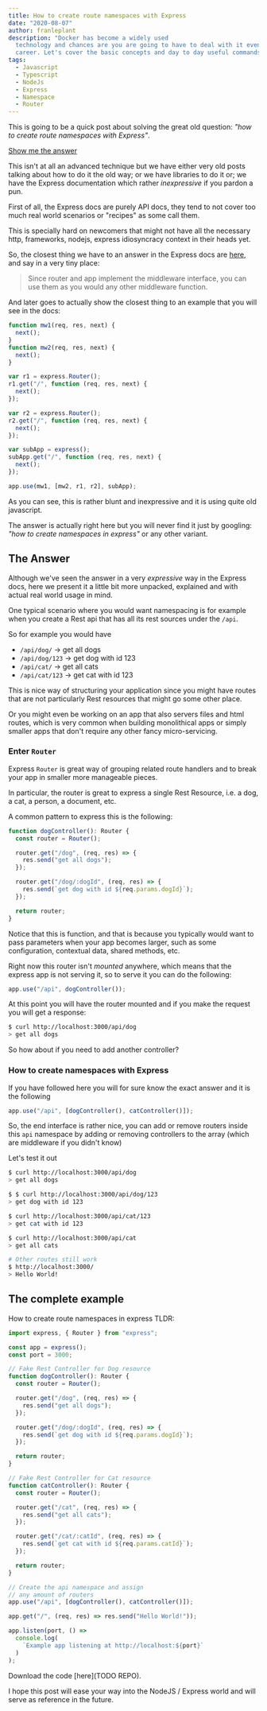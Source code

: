 ```yaml
---
title: How to create route namespaces with Express
date: "2020-08-07"
author: franleplant
description: "Docker has become a widely used
  technology and chances are you are going to have to deal with it eventually, at least superficially, in your Front End
  career. Let's cover the basic concepts and day to day useful commands you will likely use when dealing with Docker."
tags:
  - Javascript
  - Typescript
  - NodeJs
  - Express
  - Namespace
  - Router
---
```


This is going to be a quick post about solving the
great old question: _"how to create route namespaces with Express"_.

[Show me the answer](#the-complete-example)

This isn't at all an advanced technique but we have either very old
posts talking about how to do it the old way; or we have libraries to
do it or; we have the Express documentation which rather
_inexpressive_ if you pardon a pun.

First of all, the Express docs are purely API docs, they tend to not
cover too much real world scenarios or "recipes" as some call them.

This is specially hard on newcomers that might not have all the
necessary http, frameworks, nodejs, express idiosyncracy context
in their heads yet.

So, the closest thing we have to an answer in the Express docs are [here](https://expressjs.com/en/4x/api.html#app.use),
and say in a very tiny place:

> Since router and app implement the middleware interface, you can use them as you would any other middleware function.

And later goes to actually show the closest thing to an example that
you will see in the docs:

```javascript
function mw1(req, res, next) {
  next();
}
function mw2(req, res, next) {
  next();
}

var r1 = express.Router();
r1.get("/", function (req, res, next) {
  next();
});

var r2 = express.Router();
r2.get("/", function (req, res, next) {
  next();
});

var subApp = express();
subApp.get("/", function (req, res, next) {
  next();
});

app.use(mw1, [mw2, r1, r2], subApp);
```

As you can see, this is rather blunt and inexpressive and it is using
quite old javascript.

The answer is actually right here but you will never
find it just by googling: _"how to create namespaces in express"_ or
any other variant.

## The Answer

Although we've seen the answer in a very _expressive_ way in the
Express docs, here we present it a little bit more unpacked, explained and
with actual real world usage in mind.

One typical scenario where you would want namespacing is for example
when you create a Rest api that has all its rest sources under the `/api`.

So for example you would have

- `/api/dog/` -> get all dogs
- `/api/dog/123` -> get dog with id 123
- `/api/cat/` -> get all cats
- `/api/cat/123` -> get cat with id 123

This is nice way of structuring your application since you might have routes
that are not particularly Rest resources that might go some other place.

Or you might even be working on an app that also servers files and html routes,
which is very common when building monolithical apps or simply smaller apps that
don't require any other fancy micro-servicing.

### Enter `Router`

Express `Router` is great way of grouping related route handlers and
to break your app in smaller more manageable pieces.

In particular, the router is great to express a single Rest Resource,
i.e. a dog, a cat, a person, a document, etc.

A common pattern to express this is the following:

```typescript
function dogController(): Router {
  const router = Router();

  router.get("/dog", (req, res) => {
    res.send("get all dogs");
  });

  router.get("/dog/:dogId", (req, res) => {
    res.send(`get dog with id ${req.params.dogId}`);
  });

  return router;
}
```

Notice that this is function, and that is because you typically would want to pass
parameters when your app becomes larger, such as some configuration, contextual data,
shared methods, etc.

Right now this router isn't _mounted_ anywhere, which means that the express app
is not serving it, so to serve it you can do the following:

```typescript
app.use("/api", dogController());
```

At this point you will have the router mounted and if you
make the request you will get a response:

```sh
$ curl http://localhost:3000/api/dog
> get all dogs
```

So how about if you need to add another controller?

### How to create namespaces with Express

If you have followed here you will for sure
know the exact answer and it is the following

```typescript
app.use("/api", [dogController(), catController()]);
```

So, the end interface is rather nice, you can add
or remove routers inside this `api` namespace by
adding or removing controllers to the array (which
are middleware if you didn't know)

Let's test it out

```sh
$ curl http://localhost:3000/api/dog
> get all dogs

$ $ curl http://localhost:3000/api/dog/123
> get dog with id 123

$ curl http://localhost:3000/api/cat/123
> get cat with id 123

$ curl http://localhost:3000/api/cat
> get all cats

# Other routes still work
$ http://localhost:3000/
> Hello World!
```

## The complete example

How to create route namespaces in express TLDR:

```typescript
import express, { Router } from "express";

const app = express();
const port = 3000;

// Fake Rest Controller for Dog resource
function dogController(): Router {
  const router = Router();

  router.get("/dog", (req, res) => {
    res.send("get all dogs");
  });

  router.get("/dog/:dogId", (req, res) => {
    res.send(`get dog with id ${req.params.dogId}`);
  });

  return router;
}

// Fake Rest Controller for Cat resource
function catController(): Router {
  const router = Router();

  router.get("/cat", (req, res) => {
    res.send("get all cats");
  });

  router.get("/cat/:catId", (req, res) => {
    res.send(`get cat with id ${req.params.catId}`);
  });

  return router;
}

// Create the api namespace and assign
// any amount of routers
app.use("/api", [dogController(), catController()]);

app.get("/", (req, res) => res.send("Hello World!"));

app.listen(port, () =>
  console.log(
    `Example app listening at http://localhost:${port}`
  )
);
```

Download the code [here](TODO REPO).

I hope this post will ease your way into the NodeJS / Express world
and will serve as reference in the future.
